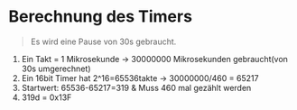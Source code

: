 # Berechnung des Timers

> Es wird eine Pause von 30s gebraucht.

1. Ein Takt = 1 Mikrosekunde -> 30000000 Mikrosekunden gebraucht(von 30s umgerechnet)
2. Ein 16bit Timer hat 2^16=65536takte -> 30000000/460 = 65217
3. Startwert: 65536-65217=319 & Muss 460 mal gezählt werden
4. 319d = 0x13F
